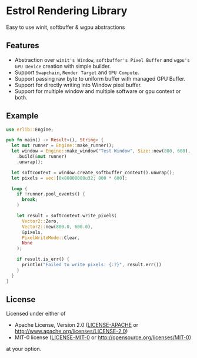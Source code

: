 # Estrol Rendering Library
Easy to use winit, softbuffer & wgpu abstractions

## Features
* Abstraction over `winit's Window`, `softbuffer's Pixel Buffer` and `wgpu's GPU Device` creation with simple builder.
* Support `Swapchain`, `Render Target` and `GPU Compute`.
* Support passing raw byte to uniform buffer with managed GPU Buffer.
* Support for directly writing into Window pixel buffer.
* Support for multiple window and multiple software or gpu context or both.

## Example
```rs
use erlib::Engine;

pub fn main() -> Result<(), String> {
  let mut runner = Engine::make_runner();
  let window = Engine::make_window("Test Window", Size::new(800, 600), Position::new(0, 0))
    .build(&mut runner)
    .unwrap();

  let softcontext = window.create_softbuffer_context().unwrap();
  let pixels = vec![0x80808080u32; 800 * 600];

  loop {
    if !runner.pool_events() {
      break;
    }

    let result = softcontext.write_pixels(
      Vector2::Zero,
      Vector2::new(800.0, 600.0),
      &pixels,
      PixelWriteMode::Clear,
      None
    );

    if result.is_err() {
      println("Failed to write pixels: {:?}", result.err())
    }
  }
}
```


## License
Licensed under either of

 * Apache License, Version 2.0
   ([LICENSE-APACHE](LICENSE-APACHE) or http://www.apache.org/licenses/LICENSE-2.0)
 * MIT-0 license
   ([LICENSE-MIT-0](LICENSE-MIT-0) or http://opensource.org/licenses/MIT-0)

at your option.